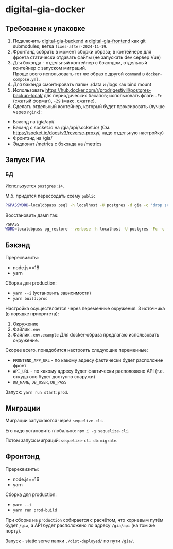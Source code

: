 # digital-gia-docker

## Требование к упаковке
1. Подключить [digital-gia-backend](https://gitlab.etu.ru/orpk/gia/digital-gia-backend) и [digital-gia-frontend](https://gitlab.etu.ru/orpk/gia/digital-gia-frontend) как git submodules; ветка `fixes-after-2024-11-19`.
2. Фронтэнд собрать в момент сборки образа; в контейнере для фронта статически отдавать файлы (не запускать dev сервер Vue)
3. Для бэкэнда - отдельный контейнер с бэкэндом, отдельный контейнер с запуском миграций.  
   Проще всего использовать тот же образ с другой `command` в `docker-compose.yml`.
4. Для бэкэнда смонтировать папки ./data и /logs как bind mount
5. Использовать https://hub.docker.com/r/prodrigestivill/postgres-backup-local/ для периодических бэкапов; использовать флаги `-Fc` (сжатый формат), `-Z9` (макс. сжатие).
6. Сделать отдельный контейнер, который будет проксировать (лучше через `nginx`):
  - Бэкэнд на /gia/api/
  - Бэкэнд с socket.io на /gia/api/socket.io/ (См. https://socket.io/docs/v3/reverse-proxy/, надо отдельную настройку)
  - Фронтэнд на /gia/
  - Эндпоинт /metrics с бэкэнда на /metrics

## Запуск ГИА
### БД
Используется `postgres:14`.

М.б. придется пересоздать схему `public`
```bash
PGPASSWORD=localdbpass psql -h localhost -U postgres -d gia -c 'drop schema public cascade' -c 'create schema public'
```

Восстановить дамп так:
```bash
PGPASS
WORD=localdbpass pg_restore --verbose -h localhost -U postgres -Fc -c -d gia <файлик>.dump
```

## Бэкэнд
Пререквизиты: 
- node.js==18
- yarn

Сборка для production:
- `yarn --i` (установить зависимости)
- `yarn build:prod`

Настройка осуществляется через переменные окружения. 3 источника (в порядке приоритета):
1. Окружение
2. Файлик `.env`
3. Файлик `.env.example`
Для docker-образа предлагаю использовать окружение.

Скорее всего, понадобится настроить следующие переменные:
- `FRONTEND_APP_URL` - по какому адресу фактически будет расположен фронт
- `API_URL` - по какому адресу будет фактически расположено API (т.е. откуда оно будет доступно снаружи)
- `DB_NAME`, `DB_USER`, `DB_PASS`

Запуск: `yarn run start:prod`.

## Миграции
Миграции запускаются через `sequelize-cli`. 

Его надо установить глобально: `npm i -g sequelize-cli`.

Потом запуск миграций: `sequelize-cli db:migrate`.

## Фронтэнд
Пререквизиты: 
- node.js==16
- yarn

Сборка для production:
- `yarn --i`
- `yarn run prod-build`

При сборке на `production` собирается с расчётом, что корневым путём будет `/gia`, а API будет расположено по адресу `/gia/api` (на том же порту).

Запуск - static serve папки `./dist-deployed/` по пути `/gia/`.
